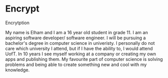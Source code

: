 # Encrypt
Encrytption

My name is Elham and I am a 16 year old student in grade 11. I am an  aspiring software developer/ software engineer.
I will be pursuing a bachelor's degree in computer science in univeristy. I personally do not care which university 
I attend, but if I have the ability to, I would attend UofT. In 10 years I see myself working at a company or creating
my own apps and publishing them. My favourite part of computer science is solving problems and being able to create something
new and cool with my knowledge.
